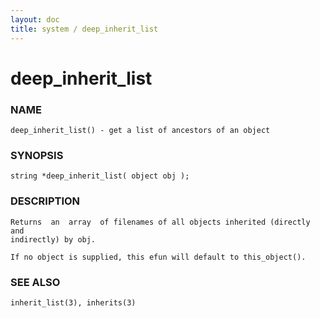 ```yaml
---
layout: doc
title: system / deep_inherit_list
---
```

# deep_inherit_list

### NAME

    deep_inherit_list() - get a list of ancestors of an object

### SYNOPSIS

    string *deep_inherit_list( object obj );

### DESCRIPTION

    Returns  an  array  of filenames of all objects inherited (directly and
    indirectly) by obj.

    If no object is supplied, this efun will default to this_object().

### SEE ALSO

    inherit_list(3), inherits(3)

